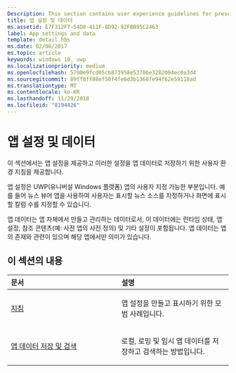 ```yaml
---
Description: This section contains user experience guidelines for presenting app settings and storing those settings as app data.
title: 앱 설정 및 데이터
ms.assetid: E7F312F7-54D8-411F-8D92-92FBB95C2463
label: App settings and data
template: detail.hbs
ms.date: 02/08/2017
ms.topic: article
keywords: windows 10, uwp
ms.localizationpriority: medium
ms.openlocfilehash: 5790e9fcd05cb873958e53786e3282094ec0a3d4
ms.sourcegitcommit: 89ff8ff88ef58f4fe6d3b1368fe94f62e59118ad
ms.translationtype: MT
ms.contentlocale: ko-KR
ms.lasthandoff: 11/29/2018
ms.locfileid: "8194426"
---
```

# <a name="app-settings-and-data"></a>앱 설정 및 데이터




이 섹션에서는 앱 설정을 제공하고 이러한 설정을 앱 데이터로 저장하기 위한 사용자 환경 지침을 제공합니다.

앱 설정은 UWP(유니버설 Windows 플랫폼) 앱의 사용자 지정 가능한 부분입니다. 예를 들어 뉴스 뷰어 앱을 사용하여 사용자는 표시할 뉴스 소스를 지정하거나 화면에 표시할 칼럼 수를 지정할 수 있습니다.

앱 데이터는 앱 자체에서 만들고 관리하는 데이터로서, 이 데이터에는 런타임 상태, 앱 설정, 참조 콘텐츠(예: 사전 앱의 사전 정의) 및 기타 설정이 포함됩니다. 앱 데이터는 앱의 존재와 관련이 있으며 해당 앱에서만 의미가 있습니다.
## <a name="in-this-section"></a>이 섹션의 내용
<table>
<colgroup>
<col width="50%" />
<col width="50%" />
</colgroup>
<thead>
<tr class="header">
<th align="left">문서</th>
<th align="left">설명</th>
</tr>
</thead>
<tbody>
<tr class="odd">
<td align="left"><p><a href="guidelines-for-app-settings.md">지침</a></p></td>
<td align="left"><p>앱 설정을 만들고 표시하기 위한 모범 사례입니다.</p></td>
</tr>
<tr class="even">
<td align="left"><p><a href="store-and-retrieve-app-data.md">앱 데이터 저장 및 검색</a></p></td>
<td align="left"><p>로컬, 로밍 및 임시 앱 데이터를 저장하고 검색하는 방법입니다.</p></td>
</tr>
</tbody>
</table>



